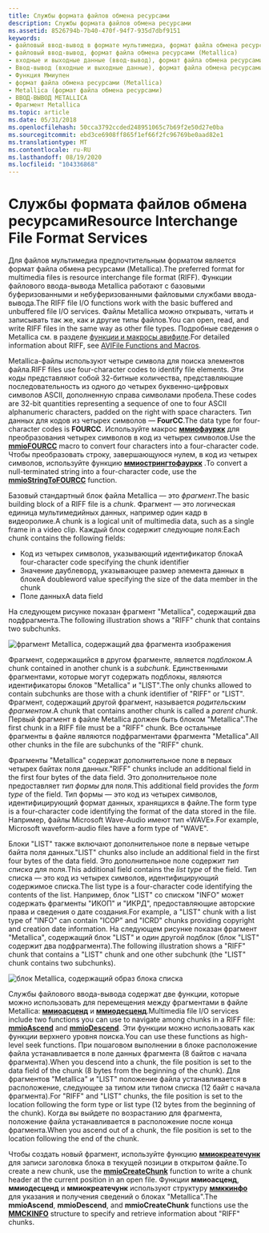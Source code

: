 ```yaml
---
title: Службы формата файлов обмена ресурсами
description: Службы формата файлов обмена ресурсами
ms.assetid: 8526794b-7b40-470f-94f7-935d7dbf9151
keywords:
- файловый ввод-вывод в формате мультимедиа, формат файла обмена ресурсами (Metallica)
- файловый ввод-вывод, формат файла обмена ресурсами (Metallica)
- входные и выходные данные (ввод-вывод), формат файла обмена ресурсами (Metallica)
- Ввод-вывод (входные и выходные данные), формат файла обмена ресурсами (Metallica)
- Функция Ммиупен
- формат файла обмена ресурсами (Metallica)
- Metallica (формат файла обмена ресурсами)
- ВВОД-ВЫВОД METALLICA
- Фрагмент Metallica
ms.topic: article
ms.date: 05/31/2018
ms.openlocfilehash: 50cca3792ccded248951065c7b69f2e50d27e0ba
ms.sourcegitcommit: ebd3ce6908ff865f1ef66f2fc96769be0aad82e1
ms.translationtype: MT
ms.contentlocale: ru-RU
ms.lasthandoff: 08/19/2020
ms.locfileid: "104336868"
---
```

# <a name="resource-interchange-file-format-services"></a><span data-ttu-id="c92c1-112">Службы формата файлов обмена ресурсами</span><span class="sxs-lookup"><span data-stu-id="c92c1-112">Resource Interchange File Format Services</span></span>

<span data-ttu-id="c92c1-113">Для файлов мультимедиа предпочтительным форматом является формат файла обмена ресурсами (Metallica).</span><span class="sxs-lookup"><span data-stu-id="c92c1-113">The preferred format for multimedia files is resource interchange file format (RIFF).</span></span> <span data-ttu-id="c92c1-114">Функции файлового ввода-вывода Metallica работают с базовыми буферизованными и небуферизованными файловыми службами ввода-вывода.</span><span class="sxs-lookup"><span data-stu-id="c92c1-114">The RIFF file I/O functions work with the basic buffered and unbuffered file I/O services.</span></span> <span data-ttu-id="c92c1-115">Файлы Metallica можно открывать, читать и записывать так же, как и другие типы файлов.</span><span class="sxs-lookup"><span data-stu-id="c92c1-115">You can open, read, and write RIFF files in the same way as other file types.</span></span> <span data-ttu-id="c92c1-116">Подробные сведения о Metallica см. в разделе [функции и макросы авифиле](avifile-functions-and-macros.md).</span><span class="sxs-lookup"><span data-stu-id="c92c1-116">For detailed information about RIFF, see [AVIFile Functions and Macros](avifile-functions-and-macros.md).</span></span>

<span data-ttu-id="c92c1-117">Metallica-файлы используют четыре символа для поиска элементов файла.</span><span class="sxs-lookup"><span data-stu-id="c92c1-117">RIFF files use four-character codes to identify file elements.</span></span> <span data-ttu-id="c92c1-118">Эти коды представляют собой 32-битные количества, представляющие последовательность из одного до четырех буквенно-цифровых символов ASCII, дополненную справа символами пробела.</span><span class="sxs-lookup"><span data-stu-id="c92c1-118">These codes are 32-bit quantities representing a sequence of one to four ASCII alphanumeric characters, padded on the right with space characters.</span></span> <span data-ttu-id="c92c1-119">Тип данных для кодов из четырех символов — **FourCC**.</span><span class="sxs-lookup"><span data-stu-id="c92c1-119">The data type for four-character codes is **FOURCC**.</span></span> <span data-ttu-id="c92c1-120">Используйте макрос [**ммиофауркк**](/windows/win32/api/vfw/nf-vfw-mmiofourcc) для преобразования четырех символов в код из четырех символов.</span><span class="sxs-lookup"><span data-stu-id="c92c1-120">Use the [**mmioFOURCC**](/windows/win32/api/vfw/nf-vfw-mmiofourcc) macro to convert four characters into a four-character code.</span></span> <span data-ttu-id="c92c1-121">Чтобы преобразовать строку, завершающуюся нулем, в код из четырех символов, используйте функцию [**ммиострингтофауркк**](/windows/win32/api/mmiscapi/nf-mmiscapi-mmiostringtofourcc) .</span><span class="sxs-lookup"><span data-stu-id="c92c1-121">To convert a null-terminated string into a four-character code, use the [**mmioStringToFOURCC**](/windows/win32/api/mmiscapi/nf-mmiscapi-mmiostringtofourcc) function.</span></span>

<span data-ttu-id="c92c1-122">Базовый стандартный блок файла Metallica — это *фрагмент*.</span><span class="sxs-lookup"><span data-stu-id="c92c1-122">The basic building block of a RIFF file is a *chunk*.</span></span> <span data-ttu-id="c92c1-123">Фрагмент — это логическая единица мультимедийных данных, например один кадр в видеоролике.</span><span class="sxs-lookup"><span data-stu-id="c92c1-123">A chunk is a logical unit of multimedia data, such as a single frame in a video clip.</span></span> <span data-ttu-id="c92c1-124">Каждый блок содержит следующие поля:</span><span class="sxs-lookup"><span data-stu-id="c92c1-124">Each chunk contains the following fields:</span></span>

-   <span data-ttu-id="c92c1-125">Код из четырех символов, указывающий идентификатор блока</span><span class="sxs-lookup"><span data-stu-id="c92c1-125">A four-character code specifying the chunk identifier</span></span>
-   <span data-ttu-id="c92c1-126">Значение даублеворд, указывающее размер элемента данных в блоке</span><span class="sxs-lookup"><span data-stu-id="c92c1-126">A doubleword value specifying the size of the data member in the chunk</span></span>
-   <span data-ttu-id="c92c1-127">Поле данных</span><span class="sxs-lookup"><span data-stu-id="c92c1-127">A data field</span></span>

<span data-ttu-id="c92c1-128">На следующем рисунке показан фрагмент "Metallica", содержащий два подфрагмента.</span><span class="sxs-lookup"><span data-stu-id="c92c1-128">The following illustration shows a "RIFF" chunk that contains two subchunks.</span></span>

![фрагмент Metallica, содержащий два фрагмента изображения](images/mmio1.gif)

<span data-ttu-id="c92c1-130">Фрагмент, содержащийся в другом фрагменте, является *подблоком*.</span><span class="sxs-lookup"><span data-stu-id="c92c1-130">A chunk contained in another chunk is a *subchunk*.</span></span> <span data-ttu-id="c92c1-131">Единственными фрагментами, которые могут содержать подблокы, являются идентификаторы блоков "Metallica" и "LIST".</span><span class="sxs-lookup"><span data-stu-id="c92c1-131">The only chunks allowed to contain subchunks are those with a chunk identifier of "RIFF" or "LIST".</span></span> <span data-ttu-id="c92c1-132">Фрагмент, содержащий другой фрагмент, называется *родительским фрагментом*.</span><span class="sxs-lookup"><span data-stu-id="c92c1-132">A chunk that contains another chunk is called a *parent chunk*.</span></span> <span data-ttu-id="c92c1-133">Первый фрагмент в файле Metallica должен быть блоком "Metallica".</span><span class="sxs-lookup"><span data-stu-id="c92c1-133">The first chunk in a RIFF file must be a "RIFF" chunk.</span></span> <span data-ttu-id="c92c1-134">Все остальные фрагменты в файле являются подфрагментами фрагмента "Metallica".</span><span class="sxs-lookup"><span data-stu-id="c92c1-134">All other chunks in the file are subchunks of the "RIFF" chunk.</span></span>

<span data-ttu-id="c92c1-135">Фрагменты "Metallica" содержат дополнительное поле в первых четырех байтах поля данных.</span><span class="sxs-lookup"><span data-stu-id="c92c1-135">"RIFF" chunks include an additional field in the first four bytes of the data field.</span></span> <span data-ttu-id="c92c1-136">Это дополнительное поле предоставляет *тип формы* для поля.</span><span class="sxs-lookup"><span data-stu-id="c92c1-136">This additional field provides the *form type* of the field.</span></span> <span data-ttu-id="c92c1-137">Тип формы — это код из четырех символов, идентифицирующий формат данных, хранящихся в файле.</span><span class="sxs-lookup"><span data-stu-id="c92c1-137">The form type is a four-character code identifying the format of the data stored in the file.</span></span> <span data-ttu-id="c92c1-138">Например, файлы Microsoft Wave-Audio имеют тип «WAVE».</span><span class="sxs-lookup"><span data-stu-id="c92c1-138">For example, Microsoft waveform-audio files have a form type of "WAVE".</span></span>

<span data-ttu-id="c92c1-139">Блоки "LIST" также включают дополнительное поле в первые четыре байта поля данных.</span><span class="sxs-lookup"><span data-stu-id="c92c1-139">"LIST" chunks also include an additional field in the first four bytes of the data field.</span></span> <span data-ttu-id="c92c1-140">Это дополнительное поле содержит *тип списка* для поля.</span><span class="sxs-lookup"><span data-stu-id="c92c1-140">This additional field contains the *list type* of the field.</span></span> <span data-ttu-id="c92c1-141">Тип списка — это код из четырех символов, идентифицирующий содержимое списка.</span><span class="sxs-lookup"><span data-stu-id="c92c1-141">The list type is a four-character code identifying the contents of the list.</span></span> <span data-ttu-id="c92c1-142">Например, блок "LIST" со списком "INFO" может содержать фрагменты "ИКОП" и "ИКРД", предоставляющие авторские права и сведения о дате создания.</span><span class="sxs-lookup"><span data-stu-id="c92c1-142">For example, a "LIST" chunk with a list type of "INFO" can contain "ICOP" and "ICRD" chunks providing copyright and creation date information.</span></span> <span data-ttu-id="c92c1-143">На следующем рисунке показан фрагмент "Metallica", содержащий блок "LIST" и один другой подблок (блок "LIST" содержит два подфрагмента).</span><span class="sxs-lookup"><span data-stu-id="c92c1-143">The following illustration shows a "RIFF" chunk that contains a "LIST" chunk and one other subchunk (the "LIST" chunk contains two subchunks).</span></span>

![блок Metallica, содержащий образ блока списка](images/mmio2.gif)

<span data-ttu-id="c92c1-145">Службы файлового ввода-вывода содержат две функции, которые можно использовать для перемещения между фрагментами в файле Metallica: [**ммиоасценд**](/windows/win32/api/mmiscapi/nf-mmiscapi-mmioascend) и [**ммиодесценд**](/windows/win32/api/mmiscapi/nf-mmiscapi-mmiodescend).</span><span class="sxs-lookup"><span data-stu-id="c92c1-145">Multimedia file I/O services include two functions you can use to navigate among chunks in a RIFF file: [**mmioAscend**](/windows/win32/api/mmiscapi/nf-mmiscapi-mmioascend) and [**mmioDescend**](/windows/win32/api/mmiscapi/nf-mmiscapi-mmiodescend).</span></span> <span data-ttu-id="c92c1-146">Эти функции можно использовать как функции верхнего уровня поиска.</span><span class="sxs-lookup"><span data-stu-id="c92c1-146">You can use these functions as high-level seek functions.</span></span> <span data-ttu-id="c92c1-147">При пошаговом выполнении в блоке расположение файла устанавливается в поле данных фрагмента (8 байтов с начала фрагмента).</span><span class="sxs-lookup"><span data-stu-id="c92c1-147">When you descend into a chunk, the file position is set to the data field of the chunk (8 bytes from the beginning of the chunk).</span></span> <span data-ttu-id="c92c1-148">Для фрагментов "Metallica" и "LIST" положение файла устанавливается в расположение, следующее за типом или типом списка (12 байт с начала фрагмента).</span><span class="sxs-lookup"><span data-stu-id="c92c1-148">For "RIFF" and "LIST" chunks, the file position is set to the location following the form type or list type (12 bytes from the beginning of the chunk).</span></span> <span data-ttu-id="c92c1-149">Когда вы выйдете по возрастанию для фрагмента, положение файла устанавливается в расположение после конца фрагмента.</span><span class="sxs-lookup"><span data-stu-id="c92c1-149">When you ascend out of a chunk, the file position is set to the location following the end of the chunk.</span></span>

<span data-ttu-id="c92c1-150">Чтобы создать новый фрагмент, используйте функцию [**ммиокреатечунк**](/windows/win32/api/mmiscapi/nf-mmiscapi-mmiocreatechunk) для записи заголовка блока в текущей позиции в открытом файле.</span><span class="sxs-lookup"><span data-stu-id="c92c1-150">To create a new chunk, use the [**mmioCreateChunk**](/windows/win32/api/mmiscapi/nf-mmiscapi-mmiocreatechunk) function to write a chunk header at the current position in an open file.</span></span> <span data-ttu-id="c92c1-151">Функции **ммиоасценд**, **ммиодесценд** и **ммиокреатечунк** используют структуру [**ммккинфо**](/windows/win32/api/mmiscapi/ns-mmiscapi-mmckinfo) для указания и получения сведений о блоках "Metallica".</span><span class="sxs-lookup"><span data-stu-id="c92c1-151">The **mmioAscend**, **mmioDescend**, and **mmioCreateChunk** functions use the [**MMCKINFO**](/windows/win32/api/mmiscapi/ns-mmiscapi-mmckinfo) structure to specify and retrieve information about "RIFF" chunks.</span></span>

 

 